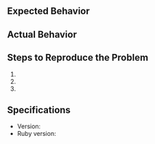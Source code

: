 ## Expected Behavior


## Actual Behavior


## Steps to Reproduce the Problem

  1.
  2.
  3.

## Specifications

  - Version:
  - Ruby version:
